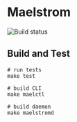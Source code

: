 # Maelstrom

![Build status](https://gitlab.com/coopernurse/maelstrom/badges/master/build.svg)

## Build and Test

```
# run tests
make test

# build CLI
make maelctl

# build daemon
make maelstromd
```
